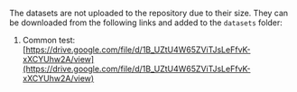 The datasets are not uploaded to the repository due to their size. They can be downloaded from the following links and added to the `datasets` folder:
1. Common test: [https://drive.google.com/file/d/1B_UZtU4W65ZViTJsLeFfvK-xXCYUhw2A/view](https://drive.google.com/file/d/1B_UZtU4W65ZViTJsLeFfvK-xXCYUhw2A/view)